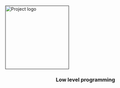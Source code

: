 
<p align="center">
  <a href="" rel="noopener">
 
<img width=200px height=200px src="https://i.imgur.com/6wj0hh6.jpg" alt="Project logo"></a>
</p>

<h3 align="center">Low level programming</h3>
